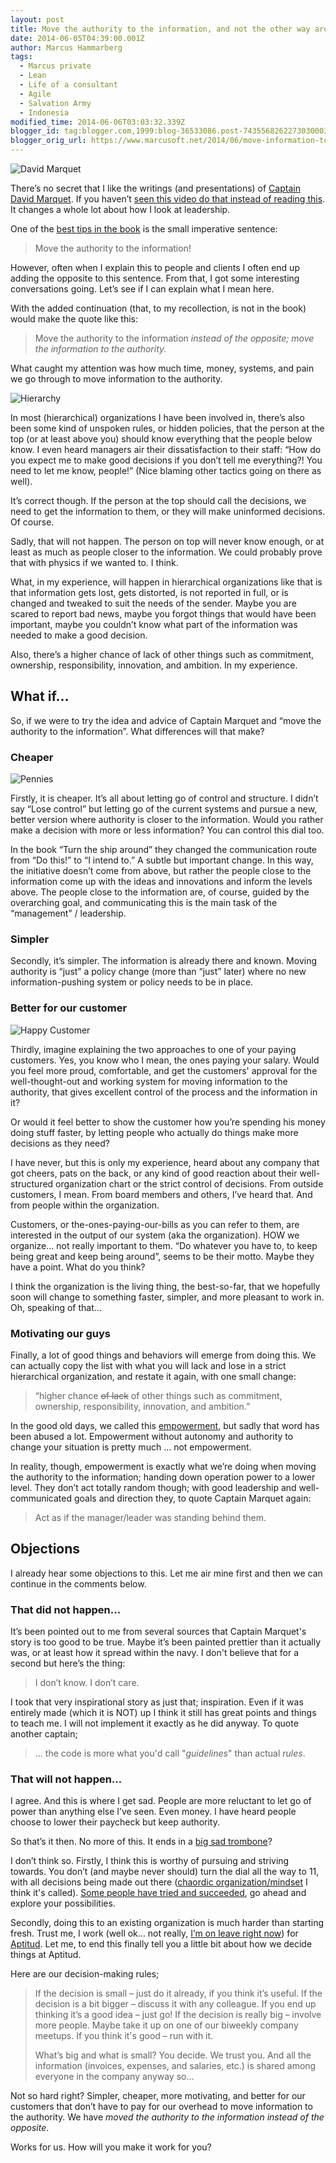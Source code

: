 ```yaml
---
layout: post
title: Move the authority to the information, and not the other way around
date: 2014-06-05T04:39:00.001Z
author: Marcus Hammarberg
tags:
  - Marcus private
  - Lean
  - Life of a consultant
  - Agile
  - Salvation Army
  - Indonesia
modified_time: 2014-06-06T03:03:32.339Z
blogger_id: tag:blogger.com,1999:blog-36533086.post-7435568262273030003
blogger_orig_url: https://www.marcusoft.net/2014/06/move-information-to-authority-and-not.html
---
```


![David Marquet](/img/David-Marquet.jpg)

There’s no secret that I like the writings (and presentations) of [Captain David Marquet](https://twitter.com/ldavidmarquet). If you haven’t [seen this video do that instead of reading this](http://www.youtube.com/watch?v=OqmdLcyES_Q). It changes a whole lot about how I look at leadership.

One of the [best tips in the book](http://davidmarquet.com/books/turn-the-ship-around/overview/) is the small imperative sentence:

> Move the authority to the information!

However, often when I explain this to people and clients I often end up adding the opposite to this sentence. From that, I got some interesting conversations going. Let’s see if I can explain what I mean here.

With the added continuation (that, to my recollection, is not in the book) would make the quote like this:

> Move the authority to the information *instead of the opposite; move the information to the authority.*

What caught my attention was how much time, money, systems, and pain we go through to move information to the authority.

![Hierarchy](/img/heirarchy.jpg)

In most (hierarchical) organizations I have been involved in, there’s also been some kind of unspoken rules, or hidden policies, that the person at the top (or at least above you) should know everything that the people below know. I even heard managers air their dissatisfaction to their staff: “How do you expect me to make good decisions if you don’t tell me everything?! You need to let me know, people!” (Nice blaming other tactics going on there as well).

It’s correct though. If the person at the top should call the decisions, we need to get the information to them, or they will make uninformed decisions. Of course.

Sadly, that will not happen. The person on top will never know enough, or at least as much as people closer to the information. We could probably prove that with physics if we wanted to. I think.

What, in my experience, will happen in hierarchical organizations like that is that information gets lost, gets distorted, is not reported in full, or is changed and tweaked to suit the needs of the sender. Maybe you are scared to report bad news, maybe you forgot things that would have been important, maybe you couldn’t know what part of the information was needed to make a good decision.

Also, there’s a higher chance of lack of other things such as commitment, ownership, responsibility, innovation, and ambition. In my experience.

## What if…

So, if we were to try the idea and advice of Captain Marquet and “move the authority to the information”. What differences will that make?

### Cheaper

![Pennies](/img/pennies.jpg)

Firstly, it is cheaper. It’s all about letting go of control and structure. I didn’t say “Lose control” but letting go of the current systems and pursue a new, better version where authority is closer to the information. Would you rather make a decision with more or less information? You can control this dial too.

In the book “Turn the ship around” they changed the communication route from “Do this!” to “I intend to.” A subtle but important change. In this way, the initiative doesn’t come from above, but rather the people close to the information come up with the ideas and innovations and inform the levels above. The people close to the information are, of course, guided by the overarching goal, and communicating this is the main task of the “management” / leadership.

### Simpler

Secondly, it’s simpler. The information is already there and known. Moving authority is “just” a policy change (more than “just” later) where no new information-pushing system or policy needs to be in place.

### Better for our customer

![Happy Customer](/img/happycustomer.jpg)

Thirdly, imagine explaining the two approaches to one of your paying customers. Yes, you know who I mean, the ones paying your salary. Would you feel more proud, comfortable, and get the customers' approval for the well-thought-out and working system for moving information to the authority, that gives excellent control of the process and the information in it?

Or would it feel better to show the customer how you’re spending his money doing stuff faster, by letting people who actually do things make more decisions as they need?

I have never, but this is only my experience, heard about any company that got cheers, pats on the back, or any kind of good reaction about their well-structured organization chart or the strict control of decisions. From outside customers, I mean. From board members and others, I’ve heard that. And from people within the organization.

Customers, or the-ones-paying-our-bills as you can refer to them, are interested in the output of our system (aka the organization). HOW we organize… not really important to them. “Do whatever you have to, to keep being great and keep being around”, seems to be their motto. Maybe they have a point. What do you think?

I think the organization is the living thing, the best-so-far, that we hopefully soon will change to something faster, simpler, and more pleasant to work in. Oh, speaking of that…

### Motivating our guys

Finally, a lot of good things and behaviors will emerge from doing this. We can actually copy the list with what you will lack and lose in a strict hierarchical organization, and restate it again, with one small change:

> “higher chance ~~of lack~~ of other things such as commitment, ownership, responsibility, innovation, and ambition.”

In the good old days, we called this [empowerment](http://en.wikipedia.org/wiki/Empowerment), but sadly that word has been abused a lot. Empowerment without autonomy and authority to change your situation is pretty much … not empowerment.

In reality, though, empowerment is exactly what we’re doing when moving the authority to the information; handing down operation power to a lower level. They don’t act totally random though; with good leadership and well-communicated goals and direction they, to quote Captain Marquet again:

> Act as if the manager/leader was standing behind them.

## Objections

I already hear some objections to this. Let me air mine first and then we can continue in the comments below.

### That did not happen…

It’s been pointed out to me from several sources that Captain Marquet's story is too good to be true. Maybe it’s been painted prettier than it actually was, or at least how it spread within the navy. I don't believe that for a second but here’s the thing:

> I don’t know. I don’t care.

I took that very inspirational story as just that; inspiration. Even if it was entirely made (which it is NOT) up I think it still has great points and things to teach me. I will not implement it exactly as he did anyway. To quote another captain;

> … the code is more what you'd call "*guidelines*" than actual *rules*.

### That will not happen…

I agree. And this is where I get sad. People are more reluctant to let go of power than anything else I’ve seen. Even money. I have heard people choose to lower their paycheck but keep authority.

So that’s it then. No more of this. It ends in a [big sad trombone](http://sadtrombone.com/?play=true)?

I don’t think so. Firstly, I think this is worthy of pursuing and striving towards. You don’t (and maybe never should) turn the dial all the way to 11, with all decisions being made out there ([chaordic organization/mindset](http://flowchainsensei.wordpress.com/2011/03/03/rightshifting-transitions-part-3/) I think it's called). [Some people have tried and succeeded](http://assets.sbnation.com/assets/1074301/Valve_Handbook_LowRes.pdfe%20people%20have%20tried%20and%20succeed), go ahead and explore your possibilities.

Secondly, doing this to an existing organization is much harder than starting fresh. Trust me, I work (well ok… not really, [I’m on leave right now](https://www.marcusoft.net/2013/06/moving-to-indonesia.html)) for [Aptitud](http://www.aptitud.se/). Let me, to end this finally tell you a little bit about how we decide things at Aptitud.

Here are our decision-making rules;

> If the decision is small – just do it already, if you think it’s useful.
> If the decision is a bit bigger – discuss it with any colleague. If you end up thinking it’s a good idea – just go!
> If the decision is really big – involve more people. Maybe take it up on one of our biweekly company meetups. If you think it's good – run with it.
>
> What’s big and what is small? You decide. We trust you. And all the information (invoices, expenses, and salaries, etc.) is shared among everyone in the company anyway so…

Not so hard right? Simpler, cheaper, more motivating, and better for our customers that don’t have to pay for our overhead to move information to the authority. We have *moved the authority to the information instead of the opposite*.

Works for us. How will you make it work for you?
